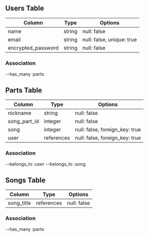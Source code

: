 ## Users Table
| Column             | Type       | Options                       |
|--------------------|------------|-------------------------------|
| name               | string     | null: false                   |
| email              | string     | null: false, unique: true     |
| encrypted_password | string     | null: false                   |

### Association
--has_many :parts


## Parts Table
| Column             |Type        |Options                         |
|--------------------|------------|--------------------------------|
| nickname           | string     | null: false                    |
| song_part_id       | integer    | null: false                    |
| song               | integer    | null: false, foreign_key: true |
| user               | references | null: false, foreign_key: true |

### Association
--belongs_to :user
--belongs_to :song


## Songs Table
| Column             | Type       | Options                        |
|--------------------|------------|--------------------------------|
| song_title         | references | null: false                    |

### Association
--has_many :parts
